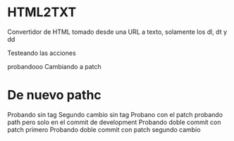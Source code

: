 # HTML2TXT
Convertidor de HTML tomado desde una URL a texto, solamente los dl, dt y dd

Testeando las acciones

probandooo
Cambiando a patch

# De nuevo pathc
Probando sin tag
Segundo cambio sin tag
Probano con el patch
probando path pero solo en el commit de development
Probando doble commit con patch primero
Probando doble commit con patch segundo
cambio
